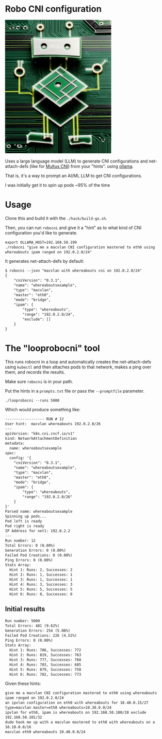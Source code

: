 # Robo CNI configuration

<img src="docs/robocni.png" width="350">

Uses a large language model (LLM) to generate CNI configurations and net-attach-defs (like for [Multus CNI](https://github.com/k8snetworkplumbingwg/multus-cni)) from your "hints". using [ollama](https://github.com/jmorganca/ollama).

That is, it's a way to prompt an AI/ML LLM to get CNI configurations.

I was initially get it to spin up pods ~95% of the time

# Usage

Clone this and build it with the `./hack/build-go.sh`.

Then, you can run `robocni` and give it a "hint" as to what kind of CNI configuration you'd like to generate.

```
export OLLAMA_HOST=192.168.50.199
./robocni "give me a macvlan CNI configuration mastered to eth0 using whereabouts ipam ranged on 192.0.2.0/24"
```

It generates net-attach-defs by default:

```
$ robocni --json "macvlan with whereabouts cni on 192.0.2.0/24"
{
    "cniVersion": "0.3.1",
    "name": "whereaboutsexample",
    "type": "macvlan",
    "master": "eth0",
    "mode": "bridge",
    "ipam": {
        "type": "whereabouts",
        "range": "192.0.2.0/24",
        "exclude": []
    }
}
```

# The "looprobocni" tool

This runs robocni in a loop and automatically creates the net-attach-defs using `kubectl` and then attaches pods to that network, makes a ping over them, and records the results.

Make sure `robocni` is in your path.

Put the hints in a `prompts.txt` file or pass the `--promptfile` parameter.

```
./looprobocni --runs 5000
```

Which would produce something like:

```
------------------ RUN # 12
User hint:  macvlan whereabouts 192.0.2.0/26
---
apiVersion: "k8s.cni.cncf.io/v1"
kind: NetworkAttachmentDefinition
metadata:
  name: whereaboutsexample
spec:
  config: '{
    "cniVersion": "0.3.1",
    "name": "whereaboutsexample",
    "type": "macvlan",
    "master": "eth0",
    "mode": "bridge",
    "ipam": {
        "type": "whereabouts",
        "range": "192.0.2.0/26"
    }
}'
Parsed name: whereaboutsexample
Spinning up pods...
Pod left is ready
Pod right is ready
IP Address for net1: 192.0.2.2
---
Run number: 12
Total Errors: 0 (0.00%)
Generation Errors: 0 (0.00%)
Failed Pod Creations: 0 (0.00%)
Ping Errors: 0 (0.00%)
Stats Array:
  Hint 1: Runs: 2, Successes: 2
  Hint 2: Runs: 1, Successes: 1
  Hint 3: Runs: 1, Successes: 1
  Hint 4: Runs: 3, Successes: 3
  Hint 5: Runs: 5, Successes: 5
  Hint 6: Runs: 0, Successes: 0
```

## Initial results

```
Run number: 5000
Total Errors: 481 (9.62%)
Generation Errors: 254 (5.08%)
Failed Pod Creations: 226 (4.52%)
Ping Errors: 0 (0.00%)
Stats Array:
  Hint 1: Runs: 786, Successes: 772
  Hint 2: Runs: 819, Successes: 763
  Hint 3: Runs: 777, Successes: 768
  Hint 4: Runs: 703, Successes: 685
  Hint 5: Runs: 879, Successes: 758
  Hint 6: Runs: 782, Successes: 773
```

Given these hints:

```
give me a macvlan CNI configuration mastered to eth0 using whereabouts ipam ranged on 192.0.2.0/24
an ipvlan configuration on eth0 with whereabouts for 10.40.0.15/27
type=macvlan master=eth0 whereabouts=10.30.0.0/24
ipvlan for eth0, ipam is whereabouts on 192.168.50.100/28 exclude 192.168.50.101/32
dude hook me up with a macvlan mastered to eth0 with whereabouts on a 10.10.0.0/16
macvlan eth0 whereabouts 10.40.0.0/24
```